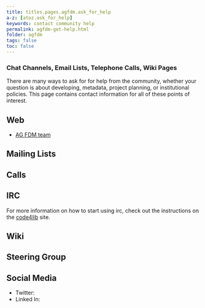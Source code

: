 ```yaml
---
title: titles.pages.agfdm.ask_for_help
a-z: [atoz.ask_for_help]
keywords: contact community help
permalink: agfdm-get-help.html
folder: agfdm
tags: false
toc: false
---
```


### Chat Channels, Email Lists, Telephone Calls, Wiki Pages

There are many ways to ask for for help from the community, whether your question is about developing, metadata, project planning, or institutional policies. This page contains contact information for all of these points of interest.


## Web

- [AG FDM team](https://www.rub.de/researchdata)


## Mailing Lists

## Calls


## IRC

  For more information on how to start using irc, check out the instructions on the [code4lib](http://code4lib.org/irc) site.

## Wiki

## Steering Group 

## Social Media

- Twitter: 
- Linked In:
